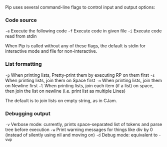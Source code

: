 Pip uses several command-line flags to control input and output options:

### Code source

`-e` Execute the following code
`-f` Execute code in given file
`-i` Execute code read from stdin

When Pip is called without any of these flags, the default is stdin for interactive mode and file for non-interactive.

### List formatting

`-p` When printing lists, Pretty-print them by executing RP on them first
`-s` When printing lists, join them on Space first
`-n` When printing lists, join them on Newline first
`-l` When printing lists, join each item (if a list) on space, then join the list on newline (i.e. print list as multiple Lines)

The default is to join lists on empty string, as in CJam.

### Debugging output

`-v` Verbose mode: currently, prints space-separated list of tokens and parse tree before execution
`-w` Print warning messages for things like div by 0 (instead of silently using nil and moving on)
`-d` Debug mode: equivalent to `-vwp`